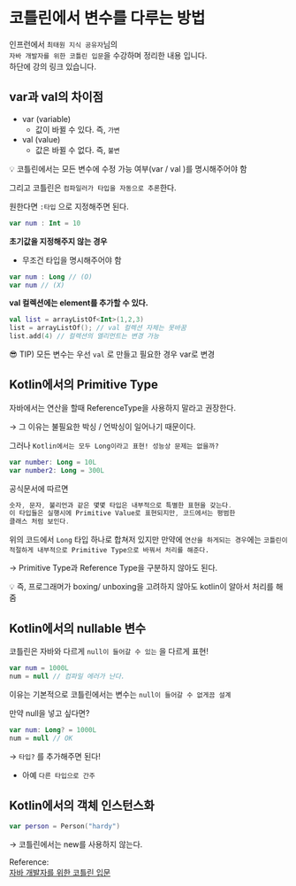 # 코틀린에서 변수를 다루는 방법

인프런에서 `최태원 지식 공유자`님의   
`자바 개발자를 위한 코틀린 입문`을 수강하며  정리한 내용 입니다.  
하단에 강의 링크 있습니다.

## var과 val의 차이점

- var (variable)
    - 값이 바뀔 수 있다. 즉, `가변`
- val (value)
    - 값은 바뀔 수 없다. 즉, `불변`

<aside>
💡 코틀린에서는 모든 변수에 수정 가능 여부(var / val )를 명시해주어야 함

</aside>

그리고 코틀린은 `컴파일러가 타입을 자동으로 추론`한다.

원한다면 `:타입` 으로 지정해주면 된다.

```kotlin
var num : Int = 10
```

**초기값을 지정해주지 않는 경우**

- 무조건 타입을 명시해주어야 함

```kotlin
var num : Long // (O)
var num // (X)
```

**val 컬렉션에는 element를 추가할 수 있다.**

```kotlin
val list = arrayListOf<Int>(1,2,3)
list = arrayListOf(); // val 컬렉션 자체는 못바꿈
list.add(4) // 컬렉션의 엘리먼트는 변경 가능
```

😎 TIP) 모든 변수는 우선 `val` 로 만들고 필요한 경우 var로 변경

## Kotlin에서의 Primitive Type

자바에서는 연산을 할때 ReferenceType을 사용하지 말라고 권장한다.

→ 그 이유는 불필요한 박싱 / 언박싱이 일어나기 때문이다.

그러나 `Kotlin에서는 모두 Long이라고 표현! 성능상 문제는 없을까?`

```kotlin
var number: Long = 10L
var number2: Long = 300L
```

공식문서에 따르면

```kotlin
숫자, 문자, 불리언과 같은 몇몇 타입은 내부적으로 특별한 표현을 갖는다.
이 타입들은 실행시에 Primitive Value로 표현되지만, 코드에서는 평범한
클래스 처럼 보인다.
```

위의 코드에서 `Long` 타입 하나로 합쳐저 있지만 만약에 `연산을 하게되는 경우`에는 `코틀린이 적절하게 내부적으로 Primitive Type으로 바꿔서 처리를 해준다.`

→ Primitive Type과 Reference Type을 구분하지 않아도 된다.

<aside>
💡 즉, 프로그래머가 boxing/ unboxing을 고려하지 않아도 kotlin이 알아서 처리를 해줌

</aside>

## Kotlin에서의 nullable 변수

코틀린은 자바와 다르게 `null이 들어갈 수 있는` 을 다르게 표현!

```kotlin
var num = 1000L
num = null // 컴파일 에러가 난다.
```

이유는 기본적으로 코틀린에서는 변수는 `null이 들어갈 수 없게끔 설계`

만약 null을 넣고 싶다면?

```kotlin
var num: Long? = 1000L
num = null // OK
```

→ `타입?` 를 추가해주면 된다!

- 아예 `다른 타입으로 간주`

## Kotlin에서의 객체 인스턴스화

```kotlin
var person = Person("hardy")
```

→ 코틀린에서는 new를 사용하지 않는다.

Reference:  
[자바 개발자를 위한 코틀린 입문](https://www.inflearn.com/course/java-to-kotlin/dashboard)